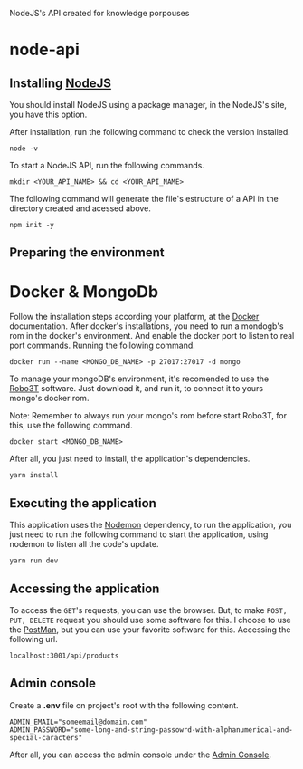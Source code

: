NodeJS's API created for knowledge porpouses

# node-api

## Installing [NodeJS](https://nodejs.org/en/)

You should install NodeJS using a package manager, in the NodeJS's site, you have this option.

After installation, run the following command to check the version installed.

```
node -v
```

To start a NodeJS API, run the following commands.

```
mkdir <YOUR_API_NAME> && cd <YOUR_API_NAME>
```

The following command will generate the file's estructure of a API in the directory created and acessed above.

```
npm init -y
```

## Preparing the environment

# Docker & MongoDb

Follow the installation steps according your platform, at the [Docker](https://docs.docker.com/install/) documentation. After docker's installations, you need to run a mondogb's rom in the docker's environment. And enable the docker port to listen to real port commands. Running the following command.

```
docker run --name <MONGO_DB_NAME> -p 27017:27017 -d mongo
```

 To manage your mongoDB's environment, it's recomended to use the [Robo3T](https://robomongo.org/) software. Just download it, and run it, to connect it to yours mongo's docker rom.

 Note: Remember to always run your mongo's rom before start Robo3T, for this, use the following command.

 ```
 docker start <MONGO_DB_NAME>
 ```

 After all, you just need to install, the application's dependencies.

 ```
 yarn install
 ```

 ## Executing the application

 This application uses the [Nodemon](https://www.npmjs.com/package/nodemon) dependency, to run the application, you just need to run the following command to start the application, using nodemon to listen all the code's update.

 ```
 yarn run dev
 ```

 ## Accessing the application

 To access the ```GET```'s requests, you can use the browser. But, to make ```POST, PUT, DELETE``` request you should use some software for this. I choose to use the [PostMan](https://www.getpostman.com/), but you can use your favorite software for this. Accessing the following url.

 ```
 localhost:3001/api/products
 ```

 ## Admin console

 Create a **.env** file on project's root with the following content.

 ```
ADMIN_EMAIL="someemail@domain.com"
ADMIN_PASSWORD="some-long-and-string-passowrd-with-alphanumerical-and-special-caracters"
 ```

 After all, you can access the admin console under the [Admin Console](localhost:3001/admin).

